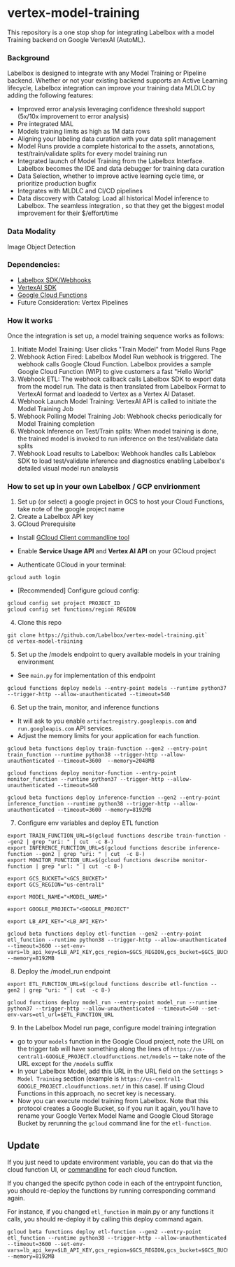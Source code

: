 # vertex-model-training

This repository is a one stop shop for integrating Labelbox with a model Training backend on Google VertexAI (AutoML).  

### Background
Labelbox is designed to integrate with any Model Training or Pipeline backend.  Whether or not your existing backend supports an Active Learning lifecycle, Labelbox integration can improve your training data MLDLC by adding the following features:

- Improved error analysis leveraging confidence threshold support (5x/10x improvement to error analysis)
- Pre integrated MAL
- Models training limits as high as 1M data rows 
- Aligning your labeling data curation with your data split management
- Model Runs provide a complete historical to the assets, annotations, test/train/validate splits for every model training run
- Integrated launch of Model Training from the Labelbox Interface. Labelbox becomes the IDE and data debugger for training data curation
- Data Selection, whether to improve active learning cycle time, or prioritize production bugfix
- Integrates with MLDLC and CI/CD pipelines
- Data discovery with Catalog: Load all historical Model inference to Labelbox. The seamless integration , so that they get the biggest model improvement for their $/effort/time

### Data Modality
Image Object Detection

### Dependencies: 
- [Labelbox SDK/Webhooks](https://docs.labelbox.com/docs/webhooks)  
- [VertexAI SDK](https://cloud.google.com/python/docs/reference/aiplatform/latest)
- [Google Cloud Functions](https://cloud.google.com/functions)
- Future Consideration: Vertex Pipelines

### How it works
Once the integration is set up, a model training sequence works as follows: 

1)	Initiate Model Training: User clicks "Train Model" from Model Runs Page
2)	Webhook Action Fired: Labelbox Model Run webhook is triggered.  The webhook calls Google Cloud Function.  Labelbox provides a sample Google Cloud Function (WIP) to give customers a fast "Hello World"
3)	Webhook ETL: The webhook callback calls Labelbox SDK to export data from the model run.  The data is then translated from Labelbox Format to VertexAI format and loadedd to Vertex as a Vertex AI Dataset. 
4)	Webhook Launch Model Training: VertexAI API is called to initiate the Model Training Job
5)	Webhook Polling Model Training Job: Webhook checks periodically for Model Training completion
6)	Webhook Inference on Test/Train splits: When model training is done, the trained model is invoked to run inference on the test/validate data splits
7)	Webhook Load results to Labelbox: Webhook handles calls Lablebox SDK to load test/validate inference and diagnostics enabling Labelbox's detailed visual model run analaysis

### How to set up in your own Labelbox / GCP envirionment
1) Set up (or select) a google project in GCS to host your Cloud Functions, take note of the google project name
2) Create a Labelbox API key
3) GCloud Prerequisite

- Install [GCloud Client commandline tool](https://cloud.google.com/sdk/docs/install)

- Enable **Service Usage API** and **Vertex AI API**
 on your GCloud project

- Authenticate GCloud in your terminal:

```
gcloud auth login
``` 

- [Recommended] Configure gcloud config:

```
gcloud config set project PROJECT_ID
gcloud config set functions/region REGION
```

4) Clone this repo

```
git clone https://github.com/Labelbox/vertex-model-training.git`
cd vertex-model-training
```

5) Set up the /models endpoint to query available models in your training environment

- See `main.py` for implementation of this endpoint

```
gcloud functions deploy models --entry-point models --runtime python37 --trigger-http --allow-unauthenticated --timeout=540
```





6) Set up the train, monitor, and inference functions

- It will ask to you enable `artifactregistry.googleapis.com` and `run.googleapis.com` API services. 
- Adjust the memory limits for your application for each function. 

```
gcloud beta functions deploy train-function --gen2 --entry-point train_function --runtime python38 --trigger-http --allow-unauthenticated --timeout=3600  --memory=2048MB

gcloud functions deploy monitor-function --entry-point monitor_function --runtime python37 --trigger-http --allow-unauthenticated --timeout=540

gcloud beta functions deploy inference-function --gen2 --entry-point inference_function --runtime python38 --trigger-http --allow-unauthenticated --timeout=3600 --memory=8192MB
```

7) Configure env variables and deploy ETL function

```
export TRAIN_FUNCTION_URL=$(gcloud functions describe train-function --gen2 | grep "uri: " | cut  -c 8-) 
export INFERENCE_FUNCTION_URL=$(gcloud functions describe inference-function --gen2 | grep "uri: " | cut  -c 8-)
export MONITOR_FUNCTION_URL=$(gcloud functions describe monitor-function | grep "url: " | cut  -c 8-)

export GCS_BUCKET="<GCS_BUCKET>"
export GCS_REGION="us-central1"

export MODEL_NAME="<MODEL_NAME>"

export GOOGLE_PROJECT="<GOOGLE_PROJECT"

export LB_API_KEY="<LB_API_KEY>"
```


```
gcloud beta functions deploy etl-function --gen2 --entry-point etl_function --runtime python38 --trigger-http --allow-unauthenticated --timeout=3600 --set-env-vars=lb_api_key=$LB_API_KEY,gcs_region=$GCS_REGION,gcs_bucket=$GCS_BUCKET,model_name=$MODEL_NAME,google_project=$GOOGLE_PROJECT,train_url=$TRAIN_FUNCTION_URL,monitor_url=$MONITOR_FUNCTION_URL,inference_url=$INFERENCE_FUNCTION_URL,  --memory=8192MB
```

8) Deploy the /model_run endpoint 
```
export ETL_FUNCTION_URL=$(gcloud functions describe etl-function --gen2 | grep "uri: " | cut  -c 8-) 

gcloud functions deploy model_run --entry-point model_run --runtime python37 --trigger-http --allow-unauthenticated --timeout=540 --set-env-vars=etl_url=$ETL_FUNCTION_URL
```

9) In the Labelbox Model run page, configure model training integration
- go to your `models` function in the Google Cloud project, note the URL on the trigger tab will have something along the lines of `https://us-central1-GOOGLE_PROJECT.cloudfunctions.net/models` -- take note of the URL except for the `/models` suffix
- In your Labelbox Model, add this URL in the URL field on the `Settings` > `Model Training` section (example is `https://us-central1-GOOGLE_PROJECT.cloudfunctions.net/` in this case). If using Cloud Functions in this approach, no secret key is necessary. 
-  Now you can execute model training from Labelbox. Note that this protocol creates a Google Bucket, so if you run it again, you'll have to rename your Google Vertex Model Name and Google Cloud Storage Bucket by rerunning the `gcloud` command line for the `etl-function`.

## Update 
If you just need to update environment variable, you can do that via the cloud function UI, or [commandline](https://cloud.google.com/sdk/gcloud/reference/functions/deploy#--update-env-vars) for each cloud function. 

If you changed the specifc python code in each of the entrypoint function, you should re-deploy the functions by running corresponding command again.

For instance, if you changed `etl_function` in main.py or any functions it calls, you should re-deploy it by calling this deploy command again. 
```
gcloud beta functions deploy etl-function --gen2 --entry-point etl_function --runtime python38 --trigger-http --allow-unauthenticated --timeout=3600 --set-env-vars=lb_api_key=$LB_API_KEY,gcs_region=$GCS_REGION,gcs_bucket=$GCS_BUCKET,model_name=$MODEL_NAME,google_project=$GOOGLE_PROJECT,train_url=$TRAIN_FUNCTION_URL,monitor_url=$MONITOR_FUNCTION_URL,inference_url=$INFERENCE_FUNCTION_URL,  --memory=8192MB

```




